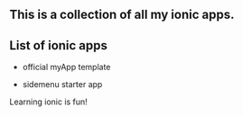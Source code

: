 ## This is a collection of all my ionic apps.

## List of ionic apps

* official myApp template

* sidemenu starter app

Learning ionic is fun!